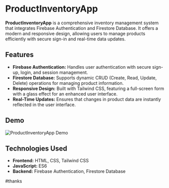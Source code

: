 # ProductInventoryApp

**ProductInventoryApp** is a comprehensive inventory management system that integrates Firebase Authentication and Firestore Database. It offers a modern and responsive design, allowing users to manage products efficiently with secure sign-in and real-time data updates.

## Features

- **Firebase Authentication:** Handles user authentication with secure sign-up, login, and session management.
- **Firestore Database:** Supports dynamic CRUD (Create, Read, Update, Delete) operations for managing product information.
- **Responsive Design:** Built with Tailwind CSS, featuring a full-screen form with a glass effect for an enhanced user interface.
- **Real-Time Updates:** Ensures that changes in product data are instantly reflected in the user interface.

## Demo

![ProductInventoryApp Demo](link-to-your-demo-image-or-video)

## Technologies Used

- **Frontend:** HTML, CSS, Tailwind CSS
- **JavaScript:** ES6
- **Backend:** Firebase Authentication, Firestore Database

#thanks
